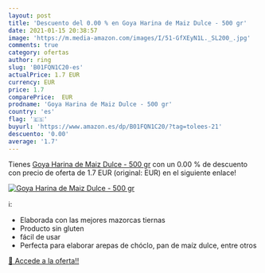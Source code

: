 ```yaml
---
layout: post
title: 'Descuento del 0.00 % en Goya Harina de Maiz Dulce - 500 gr'
date: 2021-01-15 20:38:57
image: 'https://m.media-amazon.com/images/I/51-GfXEyN1L._SL200_.jpg'
comments: true
category: ofertas
author: ring
slug: 'B01FQN1C20-es'
actualPrice: 1.7 EUR
currency: EUR
price: 1.7
comparePrice:  EUR
prodname: 'Goya Harina de Maiz Dulce - 500 gr'
country: 'es'
flag: '🇪🇸'
buyurl: 'https://www.amazon.es/dp/B01FQN1C20/?tag=tolees-21'
descuento: '0.00'
average: '1.7'
---
```


Tienes [Goya Harina de Maiz Dulce - 500 gr](https://www.amazon.es/dp/B01FQN1C20/?tag=tolees-21) con un 0.00 % de descuento con precio de oferta de 1.7 EUR (original:  EUR) en el siguiente enlace!

[![Goya Harina de Maiz Dulce - 500 gr](https://m.media-amazon.com/images/I/51-GfXEyN1L._SL200_.jpg)](https://www.amazon.es/dp/B01FQN1C20/?tag=tolees-21)

ℹ️:

- Elaborada con las mejores mazorcas tiernas
- Producto sin gluten
- fácil de usar
- Perfecta para elaborar arepas de chóclo, pan de maíz dulce, entre otros

[🛒 Accede a la oferta!!](https://www.amazon.es/dp/B01FQN1C20/?tag=tolees-21)
